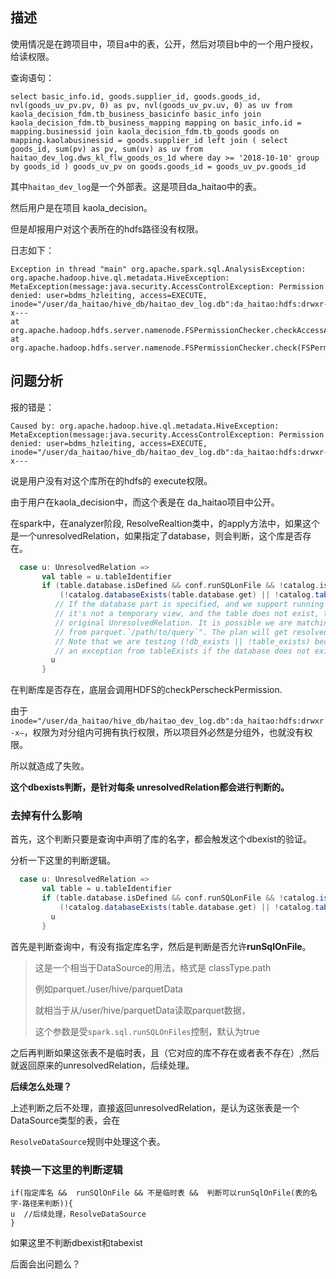 ## 描述

使用情况是在跨项目中，项目a中的表，公开，然后对项目b中的一个用户授权，给读权限。

查询语句：

```
select basic_info.id, goods.supplier_id, goods.goods_id, nvl(goods_uv_pv.pv, 0) as pv, nvl(goods_uv_pv.uv, 0) as uv from kaola_decision_fdm.tb_business_basicinfo basic_info join kaola_decision_fdm.tb_business_mapping mapping on basic_info.id = mapping.businessid join kaola_decision_fdm.tb_goods goods on mapping.kaolabusinessid = goods.supplier_id left join ( select goods_id, sum(pv) as pv, sum(uv) as uv from haitao_dev_log.dws_kl_flw_goods_os_1d where day >= '2018-10-10' group by goods_id ) goods_uv_pv on goods.goods_id = goods_uv_pv.goods_id

```

其中`haitao_dev_log`是一个外部表。这是项目da_haitao中的表。

然后用户是在项目 kaola_decision。

但是却报用户对这个表所在的hdfs路径没有权限。

日志如下：

```
Exception in thread "main" org.apache.spark.sql.AnalysisException: org.apache.hadoop.hive.ql.metadata.HiveException: MetaException(message:java.security.AccessControlException: Permission denied: user=bdms_hzleiting, access=EXECUTE, inode="/user/da_haitao/hive_db/haitao_dev_log.db":da_haitao:hdfs:drwxr-x---
at org.apache.hadoop.hdfs.server.namenode.FSPermissionChecker.checkAccessAcl(FSPermissionChecker.java:403)
at org.apache.hadoop.hdfs.server.namenode.FSPermissionChecker.check(FSPermissionChecker.java:306)

```



## 问题分析



报的错是：

```
Caused by: org.apache.hadoop.hive.ql.metadata.HiveException: MetaException(message:java.security.AccessControlException: Permission denied: user=bdms_hzleiting, access=EXECUTE, inode="/user/da_haitao/hive_db/haitao_dev_log.db":da_haitao:hdfs:drwxr-x---

```

说是用户没有对这个库所在的hdfs的 execute权限。

由于用户在kaola_decision中，而这个表是在 da_haitao项目中公开。

 

在spark中，在analyzer阶段, ResolveRealtion类中，的apply方法中，如果这个是一个unresolvedRelation，如果指定了database，则会判断，这个库是否存在。

```scala
  case u: UnresolvedRelation =>
       val table = u.tableIdentifier
       if (table.database.isDefined && conf.runSQLonFile && !catalog.isTemporaryTable(table) &&
           (!catalog.databaseExists(table.database.get) || !catalog.tableExists(table))) {
          // If the database part is specified, and we support running SQL directly on files, and
          // it's not a temporary view, and the table does not exist, then let's just return the
          // original UnresolvedRelation. It is possible we are matching a query like "select *
          // from parquet.`/path/to/query`". The plan will get resolved later.
          // Note that we are testing (!db_exists || !table_exists) because the catalog throws
          // an exception from tableExists if the database does not exist.
         u
       } 
```

在判断库是否存在，底层会调用HDFS的checkPerscheckPermission.

由于`inode="/user/da_haitao/hive_db/haitao_dev_log.db":da_haitao:hdfs:drwxr-x—`，权限为对分组内可拥有执行权限，所以项目外必然是分组外，也就没有权限。

所以就造成了失败。



**这个dbexists判断，是针对每条 unresolvedRelation都会进行判断的。**



###  去掉有什么影响

首先，这个判断只要是查询中声明了库的名字，都会触发这个dbexist的验证。

分析一下这里的判断逻辑。

```scala
  case u: UnresolvedRelation =>
       val table = u.tableIdentifier
       if (table.database.isDefined && conf.runSQLonFile && !catalog.isTemporaryTable(table) &&
           (!catalog.databaseExists(table.database.get) || !catalog.tableExists(table))) {
         u
       } 
```



首先是判断查询中，有没有指定库名字，然后是判断是否允许**runSqlOnFile**。

>这是一个相当于DataSource的用法，格式是 classType.path
>
>例如parquet./user/hive/parquetData
>
>就相当于从/user/hive/parquetData读取parquet数据，
>
>这个参数是受`spark.sql.runSQLOnFiles`控制，默认为true

之后再判断如果这张表不是临时表，且（它对应的库不存在或者表不存在）,然后就返回原来的unresolvedRelation，后续处理。

**后续怎么处理？**

上述判断之后不处理，直接返回unresolvedRelation，是认为这张表是一个DataSource类型的表，会在

`ResolveDataSource`规则中处理这个表。





### 转换一下这里的判断逻辑

```
if(指定库名 &&  runSQlOnFile && 不是临时表 &&  判断可以runSqlOnFile(表的名字-路径来判断)){
u  //后续处理，ResolveDataSource
}
```



如果这里不判断dbexist和tabexist

后面会出问题么？

